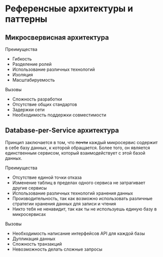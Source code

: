 # Референсные архитектуры и паттерны

## Микросвервисная архитектура

Преимущества

-   Гибкость
-   Разделение ролей
-   Использование различных технологий
-   Изоляция
-   Масштабируемость

Вызовы

-   Сложность разработки
-   Отсутствие общих стандартов
-   Задержки сети
-   Необходимость поддержки совместимости

## Database-per-Service архитектура

Принцип заключается в том, что ~~почти~~ каждый микросервис содержит в себе базу данных, к которой обращается. Более того, он является единственным сервисом, который взаимодействует с этой базой данных.

Преимущества

-   Отсутствие единой точки отказа
-   Изменение таблиц в пределах одного сервиса не затрагивает другие сервисы
-   Использование различных технологий хранения данных
-   Производительность, так как возможно использовать различные стратегии хранения данных для записи и чтения
-   Никто тебя не ненавидит, так как ты не используешь единую базу в микросервисах

Вызовы

-   Необходимость написание интерфейсов API для каждой базы
-   Дупликация данных
-   Сложность транзакций
-   Невозможность делать сложные запросы
